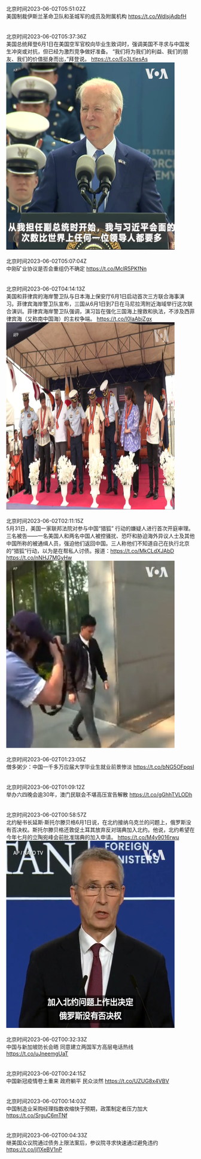 北京时间2023-06-02T05:51:02Z<br>美国制裁伊斯兰革命卫队和圣城军的成员及附属机构 https://t.co/WdlsjAdbfH<br><br><br>北京时间2023-06-02T05:37:36Z<br>美国总统拜登6月1日在美国空军官校向毕业生致词时，强调美国不寻求与中国发生冲突或对抗，但已经为激烈竞争做好准备。 “我们将为我们的利益、我们的朋友、我们的价值挺身而出，”拜登说。 https://t.co/Eo3LtlesAs<br><img src='/temp/video/2023/t-Month-6/x-Day-02/VOAChinese/1664385733682159617_0.jpg' width='450' height='500'><br><br>北京时间2023-06-02T05:07:04Z<br>中刚矿业协议是否会重组仍不确定 https://t.co/MclR5PKfNn<br><br><br>北京时间2023-06-02T04:14:13Z<br>美国和菲律宾的海岸警卫队与日本海上保安厅6月1日启动首次三方联合海事演习。菲律宾海岸警卫队宣布，三国从6月1日到7日在马尼拉湾附近海域举行这次联合演训。菲律宾海岸警卫队强调，演习旨在强化三国海上搜救和执法，不涉及西菲律宾海（又称南中国海）的主权争端。 https://t.co/l0laAbjZgx<br><img src='/temp/video/2023/t-Month-6/x-Day-02/VOAChinese/1664364751131127809_0.jpg' width='450' height='500'><br><br>北京时间2023-06-02T02:11:15Z<br>5月31日，美国一家联邦法院对参与中国“猎狐” 行动的嫌疑人进行首次开庭审理。三名被告——一名美国人和两名中国人被控骚扰、恐吓和胁迫海外异议人士及其他中国所称的被通缉人员，强迫他们返回中国。三人称他们不知道自己在执行北京的“猎狐”行动，以为是在帮私人讨债。报道：https://t.co/MkCLdXJAbD https://t.co/nNHJ7MGyHw<br><img src='/temp/video/2023/t-Month-6/x-Day-02/VOAChinese/1664333805795024901_0.jpg' width='450' height='500'><br><br>北京时间2023-06-02T01:23:05Z<br>僧多粥少：中国一千多万应届大学毕业生就业前景惨淡 https://t.co/bNG5OFpqsI<br><br><br>北京时间2023-06-02T01:09:12Z<br>举办六四晚会逾30年，澳门民联会不堪高压宣告解散 https://t.co/gGhhTVLODh<br><br><br>北京时间2023-06-02T00:58:57Z<br>北约秘书长延斯·斯托尔滕贝格6月1日说，在北约接纳乌克兰的问题上，俄罗斯没有否决权。斯托尔滕贝格还敦促土耳其放弃反对瑞典加入北约。他说，北约希望在今年七月的立陶宛峰会前批准瑞典的加入申请。 https://t.co/M4y9016rwu<br><img src='/temp/video/2023/t-Month-6/x-Day-02/VOAChinese/1664315608358346752_0.jpg' width='450' height='500'><br><br>北京时间2023-06-02T00:32:33Z<br>中国与新加坡防长会晤 同意建立两国军方高层电话热线 https://t.co/uJneemgUaT<br><br><br>北京时间2023-06-02T00:24:15Z<br>中国新冠疫情卷土重来 政府躺平 民众淡然 https://t.co/UZUG8x4VBV<br><br><br>北京时间2023-06-02T00:14:03Z<br>中国制造业采购经理指数收缩快于预期，政策制定者压力加大 https://t.co/SrguC6mTNf<br><br><br>北京时间2023-06-02T00:04:33Z<br>继美国众议院通过债务上限法案后，参议院寻求快速通过避免违约 https://t.co/jl1XeBV1nP<br><br><br>